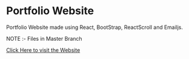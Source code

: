 # Portfolio Website

Portfolio Website made using React, BootStrap, ReactScroll and Emailjs.

NOTE :- Files in Master Branch

[Click Here to visit the Website](https://aryamanpandey.netlify.app/)
